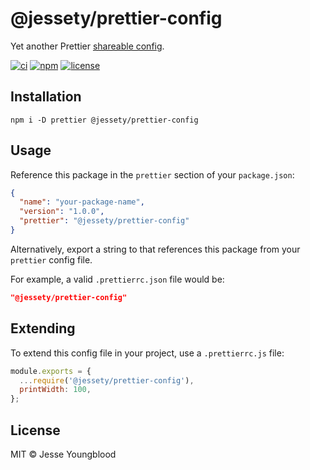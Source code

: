 # @jessety/prettier-config

Yet another Prettier [shareable config](https://prettier.io/docs/en/configuration.html#sharing-configurations).

[![ci](https://github.com/jessety/prettier-config/workflows/ci/badge.svg)](https://github.com/jessety/prettier-config/actions/workflows/ci.yml)
[![npm](https://img.shields.io/npm/v/@jessety/prettier-config.svg)](https://www.npmjs.com/package/@jessety/prettier-config)
[![license](https://img.shields.io/github/license/jessety/prettier-config.svg)](https://github.com/jessety/prettier-config/blob/main/LICENSE)

## Installation

```shell script
npm i -D prettier @jessety/prettier-config
```

## Usage

Reference this package in the `prettier` section of your `package.json`:

```json
{
  "name": "your-package-name",
  "version": "1.0.0",
  "prettier": "@jessety/prettier-config"
}
```

Alternatively, export a string to that references this package from your `prettier` config file.

For example, a valid `.prettierrc.json` file would be:

```json
"@jessety/prettier-config"
```

## Extending

To extend this config file in your project, use a `.prettierrc.js` file:

```javascript
module.exports = {
  ...require('@jessety/prettier-config'),
  printWidth: 100,
};
```

## License

MIT © Jesse Youngblood
